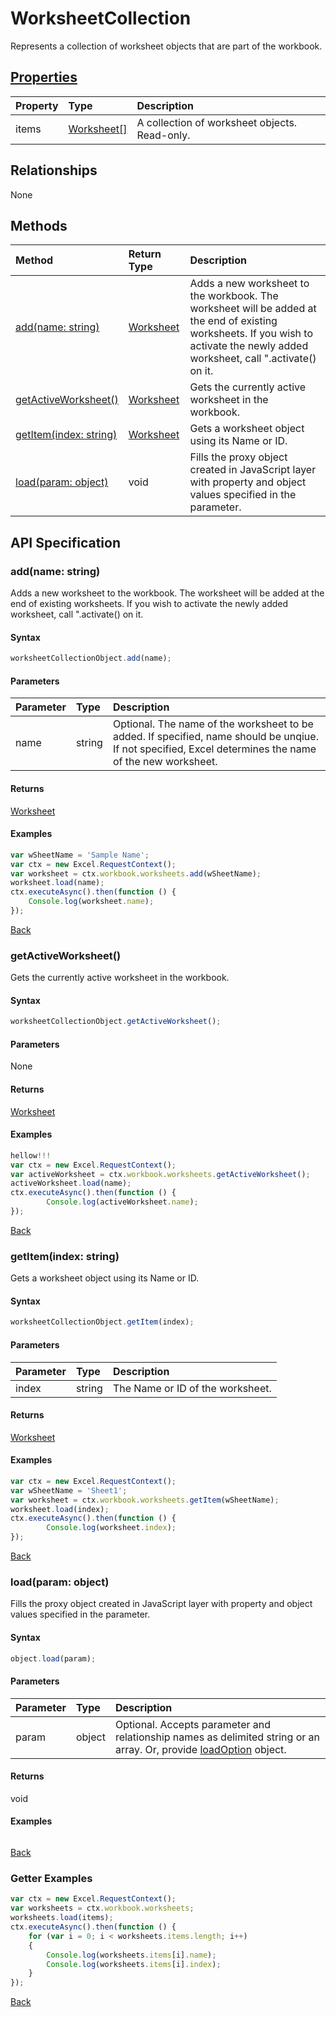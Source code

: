 # WorksheetCollection

Represents a collection of worksheet objects that are part of the workbook.

## [Properties](#getter-examples)
| Property	   | Type	|Description
|:---------------|:--------|:----------|
|items|[Worksheet[]](worksheet.md)|A collection of worksheet objects. Read-only.|

## Relationships
None


## Methods

| Method		   | Return Type	|Description|
|:---------------|:--------|:----------|
|[add(name: string)](#addname-string)|[Worksheet](worksheet.md)|Adds a new worksheet to the workbook. The worksheet will be added at the end of existing worksheets. If you wish to activate the newly added worksheet, call ".activate() on it.|
|[getActiveWorksheet()](#getactiveworksheet)|[Worksheet](worksheet.md)|Gets the currently active worksheet in the workbook.|
|[getItem(index: string)](#getitemindex-string)|[Worksheet](worksheet.md)|Gets a worksheet object using its Name or ID.|
|[load(param: object)](#loadparam-object)|void|Fills the proxy object created in JavaScript layer with property and object values specified in the parameter.|

## API Specification

### add(name: string)
Adds a new worksheet to the workbook. The worksheet will be added at the end of existing worksheets. If you wish to activate the newly added worksheet, call ".activate() on it.

#### Syntax
```js
worksheetCollectionObject.add(name);
```

#### Parameters
| Parameter	   | Type	|Description|
|:---------------|:--------|:----------|
|name|string|Optional. The name of the worksheet to be added. If specified, name should be unqiue. If not specified, Excel determines the name of the new worksheet.|

#### Returns
[Worksheet](worksheet.md)

#### Examples

```js
var wSheetName = 'Sample Name';
var ctx = new Excel.RequestContext();
var worksheet = ctx.workbook.worksheets.add(wSheetName);
worksheet.load(name);
ctx.executeAsync().then(function () {
	Console.log(worksheet.name);
});
```


[Back](#methods)

### getActiveWorksheet()
Gets the currently active worksheet in the workbook.

#### Syntax
```js
worksheetCollectionObject.getActiveWorksheet();
```

#### Parameters
None

#### Returns
[Worksheet](worksheet.md)

#### Examples

```js
hellow!!!
var ctx = new Excel.RequestContext(); 
var activeWorksheet = ctx.workbook.worksheets.getActiveWorksheet();
activeWorksheet.load(name);
ctx.executeAsync().then(function () {
		Console.log(activeWorksheet.name);
});
```


[Back](#methods)

### getItem(index: string)
Gets a worksheet object using its Name or ID.

#### Syntax
```js
worksheetCollectionObject.getItem(index);
```

#### Parameters
| Parameter	   | Type	|Description|
|:---------------|:--------|:----------|
|index|string|The Name or ID of the worksheet.|

#### Returns
[Worksheet](worksheet.md)

#### Examples

```js
var ctx = new Excel.RequestContext();
var wSheetName = 'Sheet1'; 
var worksheet = ctx.workbook.worksheets.getItem(wSheetName);
worksheet.load(index);
ctx.executeAsync().then(function () {
		Console.log(worksheet.index);
});
```


[Back](#methods)

### load(param: object)
Fills the proxy object created in JavaScript layer with property and object values specified in the parameter.

#### Syntax
```js
object.load(param);
```

#### Parameters
| Parameter	   | Type	|Description|
|:---------------|:--------|:----------|
|param|object|Optional. Accepts parameter and relationship names as delimited string or an array. Or, provide [loadOption](loadoption.md) object.|

#### Returns
void

#### Examples
```js

```

[Back](#methods)

### Getter Examples


```js
var ctx = new Excel.RequestContext();
var worksheets = ctx.workbook.worksheets;
worksheets.load(items);
ctx.executeAsync().then(function () {
	for (var i = 0; i < worksheets.items.length; i++)
	{
		Console.log(worksheets.items[i].name);
		Console.log(worksheets.items[i].index);
	}
});
```

[Back](#properties)
